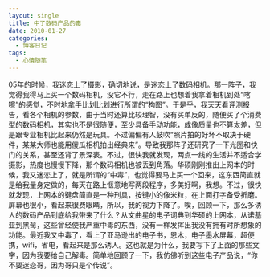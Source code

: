 ```yaml
---
layout: single
title: 中了数码产品的毒
date: 2010-01-27
categories:
  - 博客日记
tags:
  - 心情随笔
---
```


05年的时候，我迷恋上了摄影，确切地说，是迷恋上了数码相机。那一阵子，我觉得我得马上买一个数码相机，没它不行，走在路上也想着我拿着相机到处“喀嚓”的感觉，不时地拿手比划比划进行所谓的“构图”。于是乎，我天天看评测报告，看各个相机的参数，由于当时还算比较理智，没有买单反的，随便买了个消费型的数码相机，其实也不是很随便，至少具备手动功能，成像质量也不算太差，但是跟专业相机比起来仍然是玩具。不过偏偏有人鼓吹“照片拍的好坏不取决于硬件，某某大师也能用傻瓜相机拍出经典来”。导致我那阵子还研究了一下光圈和快门的关系，甚至还背了景深表。不过，很快我就发现，两点一线的生活并不适合学摄影，热度也慢慢下降，那个数码相机也被丢到角落。华硕刚刚推出上网本的时候，我又迷恋上了，就是所谓的“中毒”，也觉得要马上买一个回来，这东西简直就是给我量身定做的，每天在路上惬意地写两段程序，多美好啊，我想。不过，很快就发现，上网本的键盘简直是一种刑具，按键小的像米粒，在上面打字备受折磨。屏幕也很小，看起来很费眼睛，所以，我的视力下降了。唉，回顾一下，那么多诱人的数码产品到底给我带来了什么？从文曲星的电子词典到华硕的上网本，从诺基亚到黑莓，这些曾经使我严重中毒的东西，没有一样发挥出我没有拥有时所想象的功能。最近我又中毒了，看上了亚马逊出的电子书，恩木，电子墨水屏幕，超便携，wifi，省电，看起来是那么诱人。这也就是为什么，我要写下了上面的那些文字，因为我要给自己解毒。简单地回顾了一下，我仿佛听到这些电子产品说，“你不要迷恋哥，因为哥只是个传说”。
